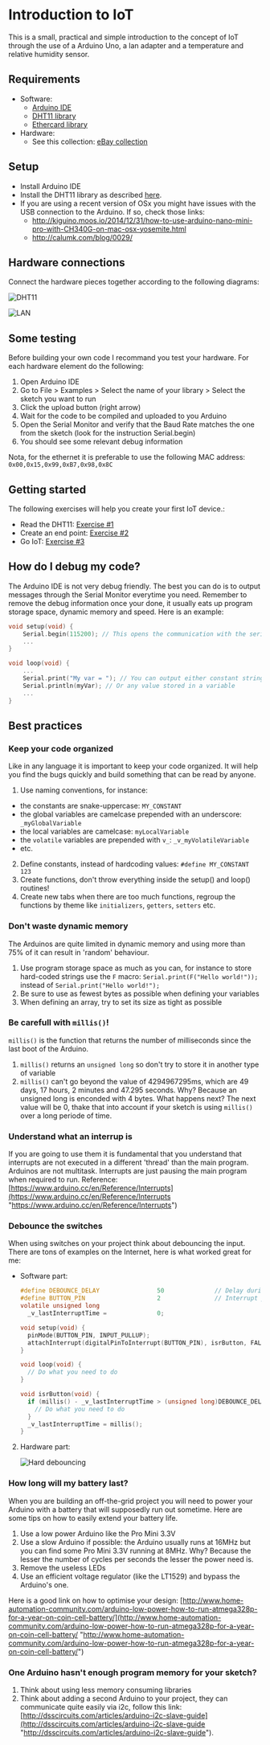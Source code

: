 # Introduction to IoT

This is a small, practical and simple introduction to the concept of IoT through the use of a Arduino Uno, a lan adapter and a temperature and relative humidity sensor.

## Requirements

* Software:
  - [Arduino IDE](https://www.arduino.cc/en/Main/Software "Arduino IDE")
  - [DHT11 library](http://playground.arduino.cc/Main/DHT11Lib "DHT11 Library")
  - [Ethercard library](https://github.com/jcw/ethercard "Ethercard Library")
* Hardware:
  - See this collection: [eBay collection](http://www.ebay.com/cln/babysclem/arduino-iot/227391728016 "http://www.ebay.com/cln/babysclem/arduino-iot/227391728016")

## Setup

* Install Arduino IDE
* Install the DHT11 library as described [here](https://www.arduino.cc/en/Guide/Libraries "here").
* If you are using a recent version of OSx you might have issues with the USB connection to the Arduino. If so, check those links:
  - http://kiguino.moos.io/2014/12/31/how-to-use-arduino-nano-mini-pro-with-CH340G-on-mac-osx-yosemite.html
  - http://calumk.com/blog/0029/

## Hardware connections

Connect the hardware pieces together according to the following diagrams:

![DHT11](img/dht11_arduino.jpg)

![LAN](img/lan_arduino.jpg)

## Some testing

Before building your own code I recommand you test your hardware.
For each hardware element do the following:

1. Open Arduino IDE
2. Go to File > Examples > Select the name of your library > Select the sketch you want to run
3. Click the upload button (right arrow)
4. Wait for the code to be compiled and uploaded to you Arduino
5. Open the Serial Monitor and verify that the Baud Rate matches the one from the sketch (look for the instruction Serial.begin)
6. You should see some relevant debug information

Nota, for the ethernet it is preferable to use the following MAC address: `0x00,0x15,0x99,0xB7,0x98,0x8C`

## Getting started

The following exercises will help you create your first IoT device.:

* Read the DHT11: [Exercise #1](exercices/exercise_01.md "Exercise #1")
* Create an end point: [Exercise #2](exercices/exercise_02.md "Exercise #2")
* Go IoT: [Exercise #3](exercices/exercise_03.md "Exercise #3")

## How do I debug my code?

The Arduino IDE is not very debug friendly. The best you can do is to output messages through the Serial Monitor everytime you need.
Remember to remove the debug information once your done, it usually eats up program storage space, dynamic memory and speed.
Here is an example:

```c
void setup(void) {
	Serial.begin(115200); // This opens the communication with the serial monitor
	...
}

void loop(void) {
	...
	Serial.print("My var = "); // You can output either constant string
	Serial.println(myVar); // Or any value stored in a variable
	...
}
```

## Best practices

### Keep your code organized

Like in any language it is important to keep your code organized. It will help you find the bugs quickly and build something that can be read by anyone.

1. Use naming conventions, for instance:
  * the constants are snake-uppercase: `MY_CONSTANT`
  * the global variables are camelcase prepended with an underscore: `_myGlobalVariable`
  * the local variables are camelcase: `myLocalVariable`
  * the `volatile` variables are prepended with `v_`: `_v_myVolatileVariable`
  * etc.
2. Define constants, instead of hardcoding values: `#define MY_CONSTANT 123` 
3. Create functions, don't throw everything inside the setup() and loop() routines!
4. Create new tabs when there are too much functions, regroup the functions by theme like `initializers`, `getters`, `setters` etc.

### Don't waste dynamic memory

The Arduinos are quite limited in dynamic memory and using more than 75% of it can result in 'random' behaviour.

1. Use program storage space as much as you can, for instance to store hard-coded strings use the `F` macro: `Serial.print(F("Hello world!"));` instead of `Serial.print("Hello world!");`
2. Be sure to use as fewest bytes as possible when defining your variables
3. When defining an array, try to set its size as tight as possible

### Be carefull with `millis()`!

`millis()` is the function that returns the number of milliseconds since the last boot of the Arduino.

1. `millis()` returns an `unsigned long` so don't try to store it in another type of variable
2. `millis()` can't go beyond the value of 4294967295ms, which are 49 days, 17 hours, 2 minutes and 47.295 seconds. Why? Because an unsigned long is enconded with 4 bytes. What happens next? The next value will be 0, thake that into account if your sketch is using `millis()` over a long periode of time.

### Understand what an interrup is

If you are going to use them it is fundamental that you understand that interrupts are not executed in a different 'thread' than the main program. Arduinos are not multitask. Interrupts are just pausing the main program when required to run.
Reference: [https://www.arduino.cc/en/Reference/Interrupts](https://www.arduino.cc/en/Reference/Interrupts "https://www.arduino.cc/en/Reference/Interrupts")

### Debounce the switches

When using switches on your project think about debouncing the input. There are tons of examples on the Internet, here is what worked great for me:

* Software part:

   ```c
   #define DEBOUNCE_DELAY                50              // Delay during which we ignore the button actions (milliseconds)
   #define BUTTON_PIN                    2               // Interrupt pin
   volatile unsigned long
     _v_lastInterruptTime =              0;
   
   void setup(void) {
     pinMode(BUTTON_PIN, INPUT_PULLUP);
     attachInterrupt(digitalPinToInterrupt(BUTTON_PIN), isrButton, FALLING);
   }
   
   void loop(void) {
     // Do what you need to do
   }
   
   void isrButton(void) {
     if (millis() - _v_lastInterruptTime > (unsigned long)DEBOUNCE_DELAY) {
       // Do what you need to do
     }
     _v_lastInterruptTime = millis();
   }
   ```

2. Hardware part:

   ![Hard debouncing](http://i.imgur.com/iNz1J.png)

### How long will my battery last?

When you are building an off-the-grid project you will need to power your Arduino with a battery that will supposedly run out sometime. Here are some tips on how to easily extend your battery life.

1. Use a low power Arduino like the Pro Mini 3.3V
2. Use a slow Arduino if possible: the Arduino usually runs at 16MHz but you can find some Pro Mini 3.3V running at 8MHz. Why? Because the lesser the number of cycles per seconds the lesser the power need is.
3. Remove the useless LEDs
4. Use an efficient voltage regulator (like the LT1529) and bypass the Arduino's one.

Here is a good link on how to optimise your design: [http://www.home-automation-community.com/arduino-low-power-how-to-run-atmega328p-for-a-year-on-coin-cell-battery/](http://www.home-automation-community.com/arduino-low-power-how-to-run-atmega328p-for-a-year-on-coin-cell-battery/ "http://www.home-automation-community.com/arduino-low-power-how-to-run-atmega328p-for-a-year-on-coin-cell-battery/")

### One Arduino hasn't enough program memory for your sketch?

1. Think about using less memory consuming libraries
2. Think about adding a second Arduino to your project, they can communicate quite easily via i2c, follow this link: [http://dsscircuits.com/articles/arduino-i2c-slave-guide](http://dsscircuits.com/articles/arduino-i2c-slave-guide "http://dsscircuits.com/articles/arduino-i2c-slave-guide").
